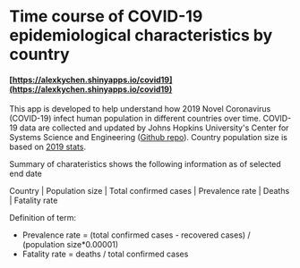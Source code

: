 # Time course of COVID-19 epidemiological characteristics by country

#### [https://alexkychen.shinyapps.io/covid19](https://alexkychen.shinyapps.io/covid19)

This app is developed to help understand how 2019 Novel Coronavirus (COVID-19) infect human population in different countries over time. COVID-19 data are collected and updated by Johns Hopkins University's Center for Systems Science and Engineering ([Github repo](https://github.com/CSSEGISandData/COVID-19)). Country population size is based on [2019 stats](https://worldpopulationreview.com/). 

Summary of charateristics shows the following information as of selected end date

Country | Population size | Total confirmed cases | Prevalence rate | Deaths | Fatality rate

Definition of term:
- Prevalence rate = (total confirmed cases - recovered cases) / (population size*0.00001)
- Fatality rate = deaths / total confirmed cases

